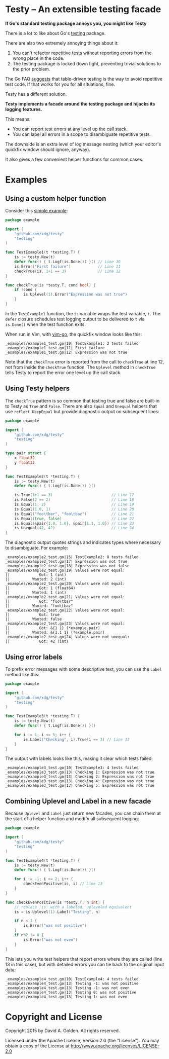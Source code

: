 # Testy – An extensible testing facade

**If Go's standard testing package annoys you, you might like Testy**

There is a lot to like about Go's [testing](https://golang.org/pkg/testing/)
package.

There are also two extremely annoying things about it:

1. You can't refactor repetitive tests without reporting errors from the
   wrong place in the code.
2. The testing package is locked down tight, preventing trivial solutions
   to the prior problem.

The Go FAQ [suggests](https://golang.org/doc/faq#testing_framework) that
table-driven testing is the way to avoid repetitive test code.  If that
works for you for all situations, fine.

Testy has a different solution.

**Testy implements a facade around the testing package and hijacks its
logging features.**

This means:

* You can report test errors at any level up the call stack.
* You can label all errors in a scope to disambiguate repetitive tests.

The downside is an extra level of log message nesting (which your
editor's quickfix window should ignore, anyway).

It also gives a few convenient helper functions for common cases.

# Examples

## Using a custom helper function

Consider this [simple example](/_examples/example1_test.go):

```go
package example

import (
	"github.com/xdg/testy"
	"testing"
)

func TestExample1(t *testing.T) {
	is := testy.New(t)
	defer func() { t.Logf(is.Done()) }() // Line 10
	is.Error("First failure")            // Line 11
	checkTrue(is, 1+1 == 3)              // Line 12
}

func checkTrue(is *testy.T, cond bool) {
	if !cond {
		is.Uplevel(1).Error("Expression was not true")
	}
}
```

In the `TestExample1` function, the `is` variable wraps the test variable,
`t`.  The `defer` closure schedules test logging output to be delivered to
`t` via `is.Done()` when the test function exits.

When run in Vim, with [vim-go](https://github.com/fatih/vim-go), the
quickfix window looks like this:

```
_examples/example1_test.go|10| TestExample1: 2 tests failed
_examples/example1_test.go|11| First failure
_examples/example1_test.go|12| Expression was not true
```

Note that the `checkTrue` error is reported from the call to `checkTrue` at
line 12, not from inside the `checkTrue` function.  The `Uplevel` method in
`checkTrue` tells Testy to report the error one level up the call stack.

## Using Testy helpers

The `checkTrue` pattern is so common that testing true and false are
built-in to Testy as `True` and `False`.  There are also `Equal` and
`Unequal` helpers that use `reflect.DeepEqual` but provide diagnostic
output on subsequent lines:

```go
package example

import (
	"github.com/xdg/testy"
	"testing"
)

type pair struct {
	x float32
	y float32
}

func TestExample2(t *testing.T) {
	is := testy.New(t)
	defer func() { t.Logf(is.Done()) }()

	is.True(1+1 == 3)                          // Line 17
	is.False(2 == 2)                           // Line 18
	is.Equal(1, 2)                             // Line 19
	is.Equal(1.0, 1)                           // Line 20
	is.Equal("foo\tbar", "foo\tbaz")           // Line 21
	is.Equal(true, false)                      // Line 22
	is.Equal(&pair{1.0, 1.0}, &pair{1.1, 1.0}) // Line 23
	is.Unequal(42, 42)                         // Line 24
}
```

The diagnostic output quotes strings and indicates types where necessary
to disambiguate.  For example:

```
_examples/example2_test.go|15| TestExample2: 8 tests failed
_examples/example2_test.go|17| Expression was not true
_examples/example2_test.go|18| Expression was not false
_examples/example2_test.go|19| Values were not equal:
|| 			   Got: 1 (int)
|| 			Wanted: 2 (int)
_examples/example2_test.go|20| Values were not equal:
|| 			   Got: 1 (float64)
|| 			Wanted: 1 (int)
_examples/example2_test.go|21| Values were not equal:
|| 			   Got: "foo\tbar"
|| 			Wanted: "foo\tbaz"
_examples/example2_test.go|22| Values were not equal:
|| 			   Got: true
|| 			Wanted: false
_examples/example2_test.go|23| Values were not equal:
|| 			   Got: &{1 1} (*example.pair)
|| 			Wanted: &{1.1 1} (*example.pair)
_examples/example2_test.go|24| Values were not unequal:
|| 			   Got: 42 (int)
```

## Using error labels

To prefix error messages with some descriptive text, you can use the
`Label` method like this:

```go
package example

import (
	"github.com/xdg/testy"
	"testing"
)

func TestExample3(t *testing.T) {
	is := testy.New(t)
	defer func() { t.Logf(is.Done()) }()

	for i := 1; i <= 5; i++ {
		is.Label("Checking", i).True(i == 3) // Line 13
	}
}
```

The output with labels looks like this, making it clear which tests failed:


```
_examples/example3_test.go|10| TestExample3: 4 tests failed
_examples/example3_test.go|13| Checking 1: Expression was not true
_examples/example3_test.go|13| Checking 2: Expression was not true
_examples/example3_test.go|13| Checking 4: Expression was not true
_examples/example3_test.go|13| Checking 5: Expression was not true
```

## Combining Uplevel and Label in a new facade

Because `Uplevel` and `Label` just return new facades, you can chain them
at the start of a helper function and modify all subsequent logging:

```go
package example

import (
	"github.com/xdg/testy"
	"testing"
)

func TestExample4(t *testing.T) {
	is := testy.New(t)
	defer func() { t.Logf(is.Done()) }()

	for i := -1; i <= 2; i++ {
		checkEvenPositive(is, i) // Line 13
	}
}

func checkEvenPositive(is *testy.T, n int) {
	// replace 'is' with a labeled, upleveled equivalent
	is = is.Uplevel(1).Label("Testing", n)

	if n < 1 {
		is.Error("was not positive")
	}
	if n%2 != 0 {
		is.Error("was not even")
	}
}
```

This lets you write test helpers that report errors where they are
called (line 13 in this case), but with detailed errors you can
tie back to the original input data:

```
_examples/example4_test.go|10| TestExample4: 4 tests failed
_examples/example4_test.go|13| Testing -1: was not positive
_examples/example4_test.go|13| Testing -1: was not even
_examples/example4_test.go|13| Testing 0: was not positive
_examples/example4_test.go|13| Testing 1: was not even
```

# Copyright and License

Copyright 2015 by David A. Golden. All rights reserved.

Licensed under the Apache License, Version 2.0 (the "License"). You may
obtain a copy of the License at http://www.apache.org/licenses/LICENSE-2.0
